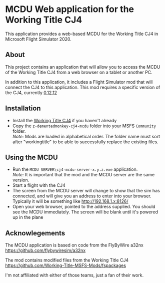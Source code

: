 # MCDU Web application for the Working Title CJ4

This application provides a web-based MCDU for the Working Title CJ4
in Microsoft Flight Simulator 2020.

## About
This project contains an application that will allow you to access
the MCDU of the Working Title CJ4 from a web browser on a tablet
or another PC.

In addition to this application, it includes a Flight Simulator mod
that will connect the CJ4 to this application.   This mod requires
a specific version of the CJ4, currently [0.12.12](https://www.workingtitle.aero/packages/cj4/2022/02/28/cj4-release-v0.12.12.html)

## Installation
* Install the [Working Title CJ4](https://www.workingtitle.aero/packages/cj4/) if you haven't already
* Copy the `z-dementedmonkey-cj4-mcdu` folder into your MSFS `Community` folder.<br/>
*Note:* Mods are loaded in alphabetical order.  The folder name must sort after "workingtitle" to be able to successfully
replace the existing files.

## Using the MCDU
* Run the `MCDU SERVER\cj4-mcdu-server-x.y.z.exe` application.  <br/>
_Note:_ It is important that the mod and the MCDU server are the same version.
* Start a flight with the CJ4
* The screen from the MCDU server will change to show that
the sim has connected, and will give you an address to enter
into your browser.   Typically it will be something like http://192.168.1.x:8126/
* Open your web browser, pointed to the address supplied.   You should see the MCDU immediately.   The screen will be
blank until it's powered up in the plane

## Acknowlegements
The MCDU application is based on code from the FlyByWire a32nx https://github.com/flybywiresim/a32nx 

The mod contains modified files from the Working Title CJ4 https://github.com/Working-Title-MSFS-Mods/fspackages

I'm not affiliated with either of those teams, just a fan of their work.
